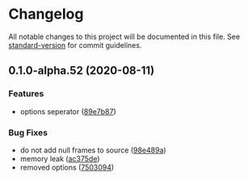 # Changelog

All notable changes to this project will be documented in this file. See [standard-version](https://github.com/conventional-changelog/standard-version) for commit guidelines.

## 0.1.0-alpha.52 (2020-08-11)


### Features

* options seperator ([89e7b87](https://github.com/OpenHPS/openhps-csv/commit/89e7b876702607aae4385968668faac1f058f014))


### Bug Fixes

* do not add null frames to source ([98e489a](https://github.com/OpenHPS/openhps-csv/commit/98e489a58d91aff127c73af1619aee9e7c0173e3))
* memory leak ([ac375de](https://github.com/OpenHPS/openhps-csv/commit/ac375de775f5a7594e378770bf1d7c98b611c6f7))
* removed options ([7503094](https://github.com/OpenHPS/openhps-csv/commit/75030949c86ac4047039e522d06e87a70477f992))
